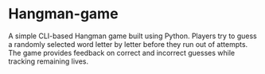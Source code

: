 # Hangman-game
A simple CLI-based Hangman game built using Python. Players try to guess a randomly selected word letter by letter before they run out of attempts. The game provides feedback on correct and incorrect guesses while tracking remaining lives.
